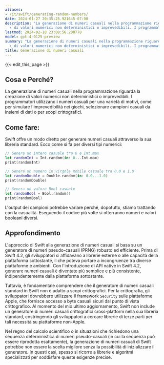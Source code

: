 ```yaml
---
aliases:
- /it/swift/generating-random-numbers/
date: 2024-01-27 20:35:25.921645-07:00
description: "La generazione di numeri casuali nella programmazione riguarda la creazione\
  \ di valori numerici non deterministici o imprevedibili. I programmatori\u2026"
lastmod: 2024-02-18 23:08:56.208778
model: gpt-4-0125-preview
summary: "La generazione di numeri casuali nella programmazione riguarda la creazione\
  \ di valori numerici non deterministici o imprevedibili. I programmatori\u2026"
title: Generazione di numeri casuali
---
```


{{< edit_this_page >}}

## Cosa e Perché?

La generazione di numeri casuali nella programmazione riguarda la creazione di valori numerici non deterministici o imprevedibili. I programmatori utilizzano i numeri casuali per una varietà di motivi, come per simulare l'imprevedibilità nei giochi, selezionare campioni casuali da insiemi di dati o per scopi crittografici.

## Come fare:

Swift offre un modo diretto per generare numeri casuali attraverso la sua libreria standard. Ecco come si fa per diversi tipi numerici:

```Swift
// Genera un intero casuale tra 0 e Int.max
let randomInt = Int.random(in: 0...Int.max)
print(randomInt)

// Genera un numero in virgola mobile casuale tra 0.0 e 1.0
let randomDouble = Double.random(in: 0.0...1.0)
print(randomDouble)

// Genera un valore Bool casuale
let randomBool = Bool.random()
print(randomBool)
```

L'output dei campioni potrebbe variare perché, dopotutto, stiamo trattando con la casualità. Eseguendo il codice più volte si otterranno numeri e valori booleani diversi.

## Approfondimento

L'approccio di Swift alla generazione di numeri casuali si basa su un generatore di numeri pseudo-casuali (PRNG) robusto ed efficiente. Prima di Swift 4.2, gli sviluppatori si affidavano a librerie esterne o alle capacità della piattaforma sottostante, il che poteva portare a incongruenze tra diverse piattaforme e ambienti. Con l'introduzione di API native in Swift 4.2, generare numeri casuali è diventato più semplice e più consistente, indipendentemente dalla piattaforma sottostante.

Tuttavia, è fondamentale comprendere che il generatore di numeri casuali standard in Swift non è adatto a scopi crittografici. Per la crittografia, gli sviluppatori dovrebbero utilizzare il framework `Security` sulle piattaforme Apple, che fornisce accesso a byte casuali sicuri dal punto di vista crittografico. Al momento del mio ultimo aggiornamento, Swift non include un generatore di numeri casuali crittografici cross-platform nella sua libreria standard, costringendo gli sviluppatori a cercare librerie di terze parti per tali necessità su piattaforme non-Apple.

Nel regno del calcolo scientifico o in situazioni che richiedono una sequenza deterministica di numeri pseudo-casuali (in cui la sequenza può essere riprodotta esattamente), la generazione di numeri casuali di Swift potrebbe non essere la scelta migliore senza la possibilità di inizializzare il generatore. In questi casi, spesso si ricorre a librerie e algoritmi specializzati per soddisfare queste esigenze precise.
